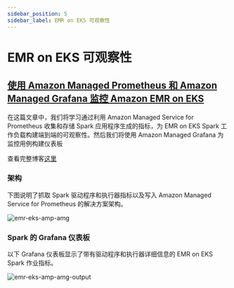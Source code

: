 ```yaml
---
sidebar_position: 5
sidebar_label: EMR on EKS 可观察性
---
```


# EMR on EKS 可观察性

## [使用 Amazon Managed Prometheus 和 Amazon Managed Grafana 监控 Amazon EMR on EKS](https://aws.amazon.com/blogs/mt/monitoring-amazon-emr-on-eks-with-amazon-managed-prometheus-and-amazon-managed-grafana/)

在这篇文章中，我们将学习通过利用 Amazon Managed Service for Prometheus 收集和存储 Spark 应用程序生成的指标，为 EMR on EKS Spark 工作负载构建端到端的可观察性。然后我们将使用 Amazon Managed Grafana 为监控用例构建仪表板

查看完整博客[这里](https://aws.amazon.com/blogs/mt/monitoring-amazon-emr-on-eks-with-amazon-managed-prometheus-and-amazon-managed-grafana/)

### 架构
下图说明了抓取 Spark 驱动程序和执行器指标以及写入 Amazon Managed Service for Prometheus 的解决方案架构。

![emr-eks-amp-amg](../../../../../../docs/blueprints/amazon-emr-on-eks/img/emr-eks-amp-amg.png)

### Spark 的 Grafana 仪表板
以下 Grafana 仪表板显示了带有驱动程序和执行器详细信息的 EMR on EKS Spark 作业指标。

![emr-eks-amp-amg-output](../../../../../../docs/blueprints/amazon-emr-on-eks/img/emr-eks-amp-amg-output.png)
